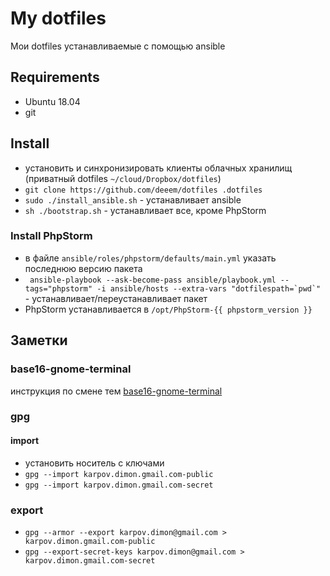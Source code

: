 # My dotfiles
Мои dotfiles устанавливаемые с помощью ansible

## Requirements
* Ubuntu 18.04
* git

## Install
* установить и синхронизировать клиенты облачных хранилищ (приватный dotfiles `~/cloud/Dropbox/dotfiles`)
* `git clone https://github.com/deeem/dotfiles .dotfiles`
* `sudo ./install_ansible.sh` - устанавливает ansible
* `sh ./bootstrap.sh` - устанавливает все, кроме PhpStorm

### Install PhpStorm
* в файле `ansible/roles/phpstorm/defaults/main.yml` указать последнюю версию пакета
* ``  ansible-playbook --ask-become-pass ansible/playbook.yml --tags="phpstorm" -i ansible/hosts --extra-vars "dotfilespath=`pwd`"  `` - устанавливает/переустанавливает пакет
* PhpStorm устанавливается в `/opt/PhpStorm-{{ phpstorm_version }}`

## Заметки
### base16-gnome-terminal
инструкция по смене тем [base16-gnome-terminal](https://github.com/aaron-williamson/base16-gnome-terminal)

### gpg
#### import
* установить носитель с ключами
* `gpg --import karpov.dimon.gmail.com-public`
* `gpg --import karpov.dimon.gmail.com-secret`

### export
* `gpg --armor --export karpov.dimon@gmail.com > karpov.dimon.gmail.com-public`
* `gpg --export-secret-keys karpov.dimon@gmail.com > karpov.dimon.gmail.com-secret`

